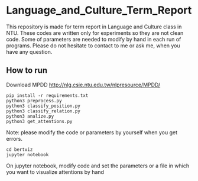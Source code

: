# Language_and_Culture_Term_Report

This repository is made for term report in Language and Culture class in NTU.
These codes are written only for experiments so they are not clean code.
Some of parameters are needed to modify by hand in each run of programs.
Please do not hesitate to contact to me or ask me, when you have any question.

## How to run


Download MPDD http://nlg.csie.ntu.edu.tw/nlpresource/MPDD/

```
pip install -r requirements.txt
python3 preprocess.py
python3 classify_position.py
python3 classify_relation.py
python3 analize.py
python3 get_attentions.py
```
Note: please modify the code or parameters by yourself when you get errors.

```
cd bertviz
jupyter notebook
```

On jupyter notebook, modify code and set the parameters or a file in which you want to visualize attentions by hand
